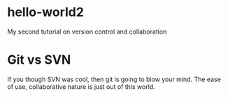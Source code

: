 # hello-world2
My second tutorial on version control and collaboration

# Git vs SVN
If you though SVN was cool, then git is going to blow your mind. The ease of use, collaborative nature is just out of this world.
